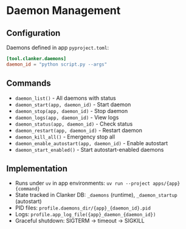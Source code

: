# Daemon Management

## Configuration
Daemons defined in app `pyproject.toml`:
```toml
[tool.clanker.daemons]
daemon_id = "python script.py --args"
```

## Commands
- `daemon_list()` - All daemons with status
- `daemon_start(app, daemon_id)` - Start daemon
- `daemon_stop(app, daemon_id)` - Stop daemon
- `daemon_logs(app, daemon_id)` - View logs
- `daemon_status(app, daemon_id)` - Check status
- `daemon_restart(app, daemon_id)` - Restart daemon
- `daemon_kill_all()` - Emergency stop all
- `daemon_enable_autostart(app, daemon_id)` - Enable autostart
- `daemon_start_enabled()` - Start autostart-enabled daemons

## Implementation
- Runs under `uv` in app environments: `uv run --project apps/{app} {command}`
- State tracked in Clanker DB: `_daemons` (runtime), `_daemon_startup` (autostart)
- PID files: `profile.daemons_dir/{app}_{daemon_id}.pid`
- Logs: `profile.app_log_file({app}_daemon_{daemon_id})`
- Graceful shutdown: SIGTERM → timeout → SIGKILL